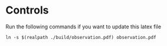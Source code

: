 # Controls 

Run the following commands if you want to update this latex file
```shell
ln -s $(realpath ./build/observation.pdf) observation.pdf
``` 
